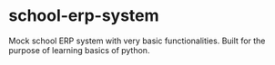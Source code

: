 # school-erp-system
Mock school ERP system with very basic functionalities. Built for the purpose of learning basics of python.
